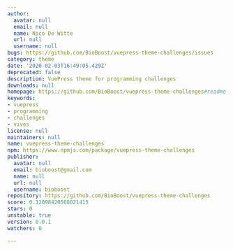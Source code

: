 ```yaml
---
author:
  avatar: null
  email: null
  name: Nico De Witte
  url: null
  username: null
bugs: https://github.com/BioBoost/vuepress-theme-challenges/issues
category: theme
date: '2020-02-03T16:49:05.429Z'
deprecated: false
description: VuePress theme for programming challenges
downloads: null
homepage: https://github.com/BioBoost/vuepress-theme-challenges#readme
keywords:
- vuepress
- programming
- challenges
- vives
license: null
maintainers: null
name: vuepress-theme-challenges
npm: https://www.npmjs.com/package/vuepress-theme-challenges
publisher:
  avatar: null
  email: bioboost@gmail.com
  name: null
  url: null
  username: bioboost
repository: https://github.com/BioBoost/vuepress-theme-challenges
score: 0.12098420508021415
stars: 0
unstable: true
version: 0.0.1
watchers: 0

---
```


